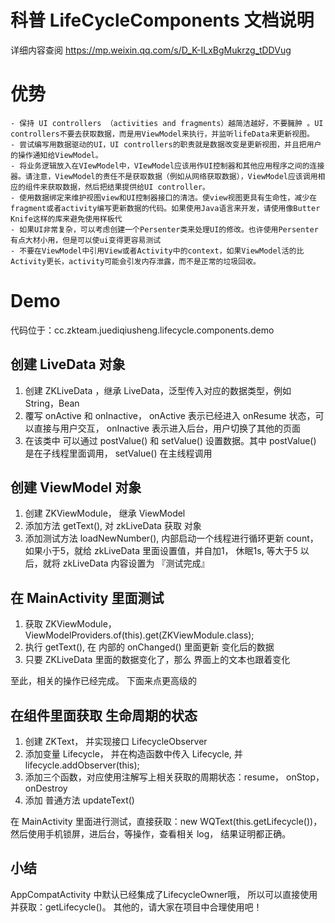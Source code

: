 # 科普 LifeCycleComponents 文档说明

详细内容查阅 https://mp.weixin.qq.com/s/D_K-ILxBgMukrzg_tDDVug

# 优势
    - 保持 UI controllers （activities and fragments）越简洁越好，不要臃肿 。UI controllers不要去获取数据，而是用ViewModel来执行，并监听lifeData来更新视图。
    - 尝试编写用数据驱动的UI，UI controllers的职责就是数据改变是更新视图，并且把用户的操作通知给ViewModel。
    - 将业务逻辑放入在VIewModel中，VIewModel应该用作UI控制器和其他应用程序之间的连接器。请注意，ViewModel的责任不是获取数据（例如从网络获取数据），ViewModel应该调用相应的组件来获取数据，然后把结果提供给UI controller。
    - 使用数据绑定来维护视图view和UI控制器接口的清洁。使view视图更具有生命性，减少在fragment或者activity编写更新数据的代码。如果使用Java语言来开发，请使用像Butter Knife这样的库来避免使用样板代
    - 如果UI非常复杂，可以考虑创建一个Persenter类来处理UI的修改。也许使用Persenter有点大材小用，但是可以使ui变得更容易测试
    - 不要在ViewModel中引用View或者Activity中的context，如果ViewModel活的比Activity更长，activity可能会引发内存泄露，而不是正常的垃圾回收。

# Demo 
代码位于：cc.zkteam.juediqiusheng.lifecycle.components.demo

## 创建 LiveData 对象
1. 创建 ZKLiveData ，继承 LiveData，泛型传入对应的数据类型，例如 String，Bean
2. 覆写 onActive 和 onInactive， onActive 表示已经进入 onResume 状态，可以直接与用户交互， onInactive 表示进入后台，用户切换了其他的页面
3. 在该类中 可以通过 postValue() 和 setValue() 设置数据。其中 postValue() 是在子线程里面调用， setValue() 在主线程调用

## 创建 ViewModel 对象
1. 创建 ZKViewModule， 继承 ViewModel
2. 添加方法 getText(), 对 zkLiveData 获取 对象
3. 添加测试方法 loadNewNumber(), 内部启动一个线程进行循环更新 count， 如果小于5，就给 zkLiveData  里面设置值，并自加1， 休眠1s, 等大于5 以后，就将 zkLiveData 内容设置为 『测试完成』

## 在 MainActivity 里面测试
1. 获取 ZKViewModule， ViewModelProviders.of(this).get(ZKViewModule.class);
2. 执行 getText(), 在 内部的 onChanged() 里面更新 变化后的数据
3. 只要 ZKLiveData 里面的数据变化了，那么 界面上的文本也跟着变化


至此，相关的操作已经完成。 下面来点更高级的

## 在组件里面获取 生命周期的状态
1. 创建 ZKText， 并实现接口 LifecycleObserver
2. 添加变量 Lifecycle， 并在构造函数中传入 Lifecycle, 并 lifecycle.addObserver(this);
3. 添加三个函数，对应使用注解写上相关获取的周期状态：resume， onStop，onDestroy
4. 添加 普通方法 updateText()

在 MainActivity 里面进行测试，直接获取：new WQText(this.getLifecycle())， 然后使用手机锁屏，进后台，等操作，查看相关 log， 结果证明都正确。

## 小结
AppCompatActivity 中默认已经集成了LifecycleOwner哦， 所以可以直接使用并获取：getLifecycle()。 其他的，请大家在项目中合理使用吧！
